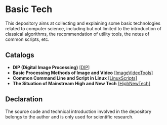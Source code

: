 # Basic Tech

This depository aims at collecting and explaining some basic technologies related to computer science, including but not limited to the introduction of classical algorithms, the recommendation of utility tools, the notes of common scripts, etc.

## Catalogs

* **DIP (Digital Image Processing)** [[DIP]](./DIP)
* **Basic Processing Methods of Image and Video** [[ImageVideoTools]](./ImageVideoTools)
* **Common Command Line and Script in Linux** [[LinuxScripts]](./LinuxScripts)
* **The Situation of Mainstream High and New Tech** [[HighNewTech]](./HighNewTech)

## Declaration

The source code and technical introduction involved in the depository belongs to the author and is only used for scientific research.
